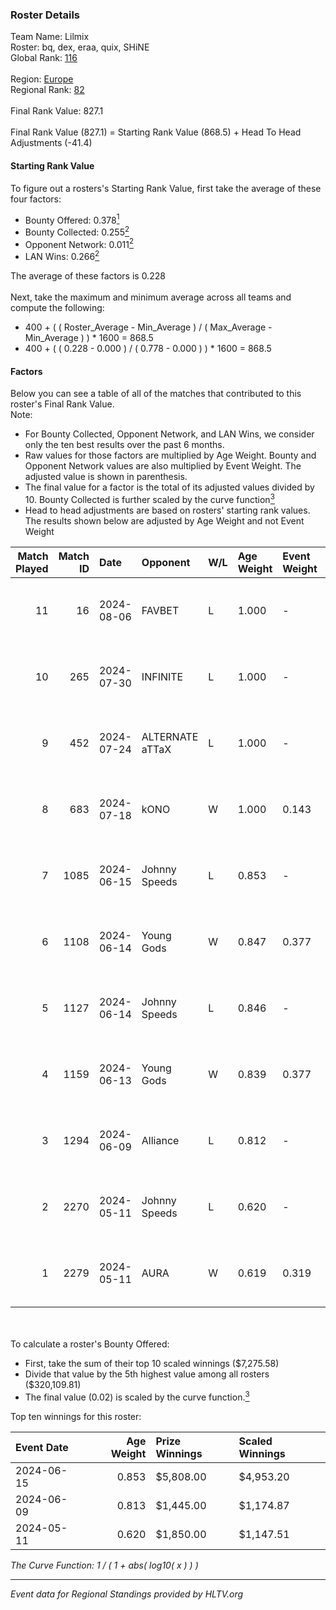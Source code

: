 ### Roster Details<br />
Team Name: Lilmix<br />
Roster: bq, dex, eraa, quix, SHiNE<br />
Global Rank: [116](../standings_global.md)<br />
<br />
Region: [Europe]( ../standings_europe.md)<br />
Regional Rank: [82]( ../standings_europe.md)<br />
<br />
Final Rank Value:  827.1<br />
<br />
Final Rank Value (827.1) = Starting Rank Value (868.5) + Head To Head Adjustments (-41.4)<br />

#### Starting Rank Value<br />
To figure out a rosters's Starting Rank Value, first take the average of these four factors:<br />
- Bounty Offered: 0.378[<sup>1</sup>](#table2)
- Bounty Collected: 0.255[<sup>2</sup>](#table1)
- Opponent Network: 0.011[<sup>2</sup>](#table1)
- LAN Wins: 0.266[<sup>2</sup>](#table1)

The average of these factors is 0.228<br />
<br />
Next, take the maximum and minimum average across all teams and compute the following:<br />
- 400 + ( ( Roster_Average - Min_Average ) / ( Max_Average - Min_Average ) ) * 1600 = 868.5
- 400 + ( ( 0.228 - 0.000 ) / ( 0.778 - 0.000 ) ) * 1600 = 868.5


#### Factors<br />
Below you can see a table of all of the matches that contributed to this roster's Final Rank Value.<br />
Note:<br />

- For Bounty Collected, Opponent Network, and LAN Wins, we consider only the ten best results over the past 6 months.
- Raw values for those factors are multiplied by Age Weight. Bounty and Opponent Network values are also multiplied by Event Weight. The adjusted value is shown in parenthesis.
- The final value for a factor is the total of its adjusted values divided by 10. Bounty Collected is further scaled by the curve function[<sup>3</sup>](#curveFunction)
- Head to head adjustments are based on rosters' starting rank values. The results shown below are adjusted by Age Weight and not Event Weight
<span id="table1"></span><br />


| Match Played | Match ID | Date       | Opponent        | W/L | Age Weight | Event Weight | Bounty Collected | Opponent Network | LAN Wins  | H2H Adj. | Roster                      |
| -: | -: | :- | :- | :- | :- | :- | :- | :- | :- | -: | :- |
|           11 |       16 | 2024-08-06 | FAVBET          | L   | 1.000      | -            | -                | -                | -         |   -15.45 | bq, dex, eraa, quix, SHiNE  |
|           10 |      265 | 2024-07-30 | INFINITE        | L   | 1.000      | -            | -                | -                | -         |   -25.18 | bq, dex, L00m1, quix, SHiNE |
|            9 |      452 | 2024-07-24 | ALTERNATE aTTaX | L   | 1.000      | -            | -                | -                | -         |   -16.73 | bq, dex, L00m1, quix, SHiNE |
|            8 |      683 | 2024-07-18 | kONO            | W   | 1.000      | 0.143        | 0.028 (0.004)    | 0.553 (0.079)    | 0 (0.000) |    13.46 | bq, dex, L00m1, quix, SHiNE |
|            7 |     1085 | 2024-06-15 | Johnny Speeds   | L   | 0.853      | -            | -                | -                | -         |    -2.90 | bq, dex, poiii, quix, zyyx  |
|            6 |     1108 | 2024-06-14 | Young Gods      | W   | 0.847      | 0.377        | 0.007 (0.002)    | 0.032 (0.010)    | 1 (0.847) |     7.97 | bq, dex, poiii, quix, zyyx  |
|            5 |     1127 | 2024-06-14 | Johnny Speeds   | L   | 0.846      | -            | -                | -                | -         |    -2.85 | bq, dex, poiii, quix, zyyx  |
|            4 |     1159 | 2024-06-13 | Young Gods      | W   | 0.839      | 0.377        | 0.007 (0.002)    | 0.032 (0.010)    | 1 (0.839) |     8.07 | bq, dex, poiii, quix, zyyx  |
|            3 |     1294 | 2024-06-09 | Alliance        | L   | 0.812      | -            | -                | -                | -         |   -13.28 | bq, dex, poiii, quix, zyyx  |
|            2 |     2270 | 2024-05-11 | Johnny Speeds   | L   | 0.620      | -            | -                | -                | -         |    -1.73 | bq, dex, poiii, quix, zyyx  |
|            1 |     2279 | 2024-05-11 | AURA            | W   | 0.619      | 0.319        | 0.017 (0.003)    | 0.057 (0.011)    | 1 (0.619) |     7.23 | bq, dex, poiii, quix, zyyx  |

<br />
<span id="table2"></span><br />
To calculate a roster's Bounty Offered:<br />

- First, take the sum of their top 10 scaled winnings ($7,275.58)
- Divide that value by the 5th highest value among all rosters ($320,109.81)
- The final value (0.02) is scaled by the curve function.[<sup>3</sup>](#curveFunction)

Top ten winnings for this roster:<br />

| Event Date | Age Weight | Prize Winnings | Scaled Winnings |
| :- | -: | :- | :- |
| 2024-06-15 |      0.853 | $5,808.00      | $4,953.20       |
| 2024-06-09 |      0.813 | $1,445.00      | $1,174.87       |
| 2024-05-11 |      0.620 | $1,850.00      | $1,147.51       |


<span id="curveFunction"></span>_The Curve Function: 1 / ( 1 + abs( log10( x ) ) )_<br />

---
_Event data for Regional Standings provided by HLTV.org_<br />
